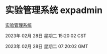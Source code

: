 # 实验管理系统 expadmin
[实验管理系统](http://:56808/expadmin-782313d2-e1b1-4ea7-932e-3a55e6a1a4d0/)

2023年 02月 28日 星期二 15:20:02 CST

2023年 02月 28日 星期二 07:20:02 GMT
